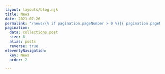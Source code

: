 ```yaml
---
layout: layouts/blog.njk
title: News
date: 2021-07-26
permalink: "/news/{% if pagination.pageNumber > 0 %}{{ pagination.pageNumber + 1 }}/{% endif %}index.html"
pagination:
  data: collections.post
  size: 8
  alias: posts
  reverse: true
eleventyNavigation:
  key: News
  order: 2

---
```

